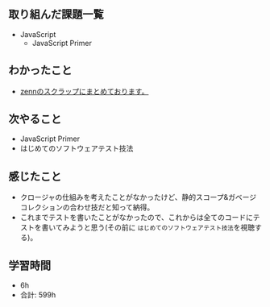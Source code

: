 ## 取り組んだ課題一覧

- JavaScript
    - JavaScript Primer

## わかったこと
-  [zennのスクラップにまとめております。](https://zenn.dev/r2i5w/scraps/73577cb5d89fdf)
## 次やること

- JavaScript Primer
- はじめてのソフトウェアテスト技法

## 感じたこと
- クロージャの仕組みを考えたことがなかったけど、静的スコープ&ガベージコレクションの合わせ技だと知って納得。
- これまでテストを書いたことがなかったので、これからは全てのコードにテストを書いてみようと思う(その前に   `はじめてのソフトウェアテスト技法`を視聴する)。
## 学習時間

- 6h
- 合計: 599h